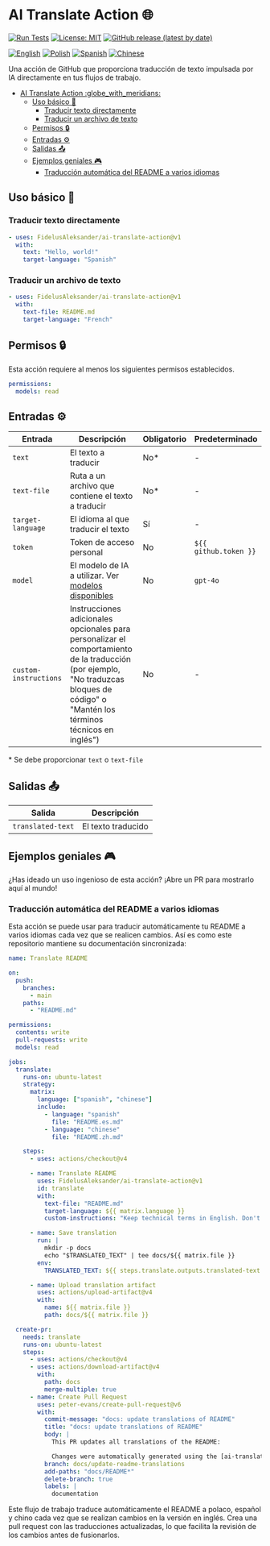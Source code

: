 # AI Translate Action :globe_with_meridians:

[![Run Tests](https://github.com/FidelusAleksander/ai-translate-action/actions/workflows/test.yml/badge.svg)](https://github.com/FidelusAleksander/ai-translate-action/actions/workflows/test.yml)
[![License: MIT](https://img.shields.io/badge/License-MIT-yellow.svg)](https://opensource.org/licenses/MIT)
[![GitHub release (latest by date)](https://img.shields.io/github/v/release/FidelusAleksander/ai-translate-action)](https://github.com/FidelusAleksander/ai-translate-action/releases)

[![English](https://img.shields.io/badge/English-README.md-blue)](https://github.com/FidelusAleksander/ai-translate-action/blob/main/README.md) [![Polish](https://img.shields.io/badge/Polish-docs/README.pl.md-red)](https://github.com/FidelusAleksander/ai-translate-action/blob/main/docs/README.pl.md) [![Spanish](https://img.shields.io/badge/Spanish-docs/README.es.md-yellow)](https://github.com/FidelusAleksander/ai-translate-action/blob/main/docs/README.es.md) [![Chinese](https://img.shields.io/badge/Chinese-docs/README.zh.md-green)](https://github.com/FidelusAleksander/ai-translate-action/blob/main/docs/README.zh.md)

Una acción de GitHub que proporciona traducción de texto impulsada por IA directamente en tus flujos de trabajo.

- [AI Translate Action :globe\_with\_meridians:](#ai-translate-action-globe_with_meridians)
  - [Uso básico 🚀](#uso-básico-)
    - [Traducir texto directamente](#traducir-texto-directamente)
    - [Traducir un archivo de texto](#traducir-un-archivo-de-texto)
  - [Permisos 🔒](#permisos-)
  - [Entradas ⚙️](#entradas-️)
  - [Salidas 📤](#salidas-)
  - [Ejemplos geniales 🎮](#ejemplos-geniales-)
    - [Traducción automática del README a varios idiomas](#traducción-automática-del-readme-a-varios-idiomas)

## Uso básico 🚀

### Traducir texto directamente

```yaml
- uses: FidelusAleksander/ai-translate-action@v1
  with:
    text: "Hello, world!"
    target-language: "Spanish"
```

### Traducir un archivo de texto

```yaml
- uses: FidelusAleksander/ai-translate-action@v1
  with:
    text-file: README.md
    target-language: "French"
```

## Permisos 🔒

Esta acción requiere al menos los siguientes permisos establecidos.

```yaml
permissions:
  models: read
```

## Entradas ⚙️

| Entrada | Descripción | Obligatorio | Predeterminado |
|---------|-------------|-------------|----------------|
| `text` | El texto a traducir | No* | - |
| `text-file` | Ruta a un archivo que contiene el texto a traducir | No* | - |
| `target-language` | El idioma al que traducir el texto | Sí | - |
| `token` | Token de acceso personal | No | `${{ github.token }}` |
| `model` | El modelo de IA a utilizar. Ver [modelos disponibles](https://github.com/marketplace?type=models) | No | `gpt-4o` |
| `custom-instructions` | Instrucciones adicionales opcionales para personalizar el comportamiento de la traducción (por ejemplo, "No traduzcas bloques de código" o "Mantén los términos técnicos en inglés") | No | - |

\* Se debe proporcionar `text` o `text-file`

## Salidas 📤

| Salida | Descripción |
|--------|-------------|
| `translated-text` | El texto traducido |

## Ejemplos geniales 🎮

¿Has ideado un uso ingenioso de esta acción? ¡Abre un PR para mostrarlo aquí al mundo!

### Traducción automática del README a varios idiomas

Esta acción se puede usar para traducir automáticamente tu README a varios idiomas cada vez que se realicen cambios. Así es como este repositorio mantiene su documentación sincronizada:

```yaml
name: Translate README

on:
  push:
    branches:
      - main
    paths:
      - "README.md"

permissions:
  contents: write
  pull-requests: write
  models: read

jobs:
  translate:
    runs-on: ubuntu-latest
    strategy:
      matrix:
        language: ["spanish", "chinese"]
        include:
          - language: "spanish"
            file: "README.es.md"
          - language: "chinese"
            file: "README.zh.md"

    steps:
      - uses: actions/checkout@v4

      - name: Translate README
        uses: FidelusAleksander/ai-translate-action@v1
        id: translate
        with:
          text-file: "README.md"
          target-language: ${{ matrix.language }}
          custom-instructions: "Keep technical terms in English. Don't translate code blocks"

      - name: Save translation
        run: |
          mkdir -p docs
          echo "$TRANSLATED_TEXT" | tee docs/${{ matrix.file }}
        env:
          TRANSLATED_TEXT: ${{ steps.translate.outputs.translated-text }}

      - name: Upload translation artifact
        uses: actions/upload-artifact@v4
        with:
          name: ${{ matrix.file }}
          path: docs/${{ matrix.file }}

  create-pr:
    needs: translate
    runs-on: ubuntu-latest
    steps:
      - uses: actions/checkout@v4
      - uses: actions/download-artifact@v4
        with:
          path: docs
          merge-multiple: true
      - name: Create Pull Request
        uses: peter-evans/create-pull-request@v6
        with:
          commit-message: "docs: update translations of README"
          title: "docs: update translations of README"
          body: |
            This PR updates all translations of the README:

            Changes were automatically generated using the [ai-translate-action](https://github.com/FidelusAleksander/ai-translate-action) action.
          branch: docs/update-readme-translations
          add-paths: "docs/README*"
          delete-branch: true
          labels: |
            documentation
```

Este flujo de trabajo traduce automáticamente el README a polaco, español y chino cada vez que se realizan cambios en la versión en inglés. Crea una pull request con las traducciones actualizadas, lo que facilita la revisión de los cambios antes de fusionarlos.
